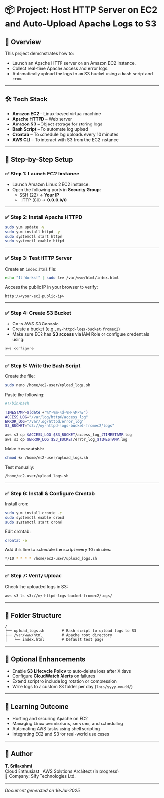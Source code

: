 # 📦 Project: Host HTTP Server on EC2 and Auto-Upload Apache Logs to S3

## 🔧 Overview
This project demonstrates how to:
- Launch an Apache HTTP server on an Amazon EC2 instance.
- Collect real-time Apache access and error logs.
- Automatically upload the logs to an S3 bucket using a bash script and `cron`.

---

## 🛠️ Tech Stack
- **Amazon EC2** – Linux-based virtual machine  
- **Apache HTTPD** – Web server  
- **Amazon S3** – Object storage for storing logs  
- **Bash Script** – To automate log upload  
- **Crontab** – To schedule log uploads every 10 minutes  
- **AWS CLI** – To interact with S3 from the EC2 instance

---

## 🚀 Step-by-Step Setup

### ✅ Step 1: Launch EC2 Instance
- Launch Amazon Linux 2 EC2 instance.
- Open the following ports in **Security Group**:
  - SSH (22) → **Your IP**
  - HTTP (80) → **0.0.0.0/0**

---

### ✅ Step 2: Install Apache HTTPD
```bash
sudo yum update -y
sudo yum install httpd -y
sudo systemctl start httpd
sudo systemctl enable httpd
```

---

### ✅ Step 3: Test HTTP Server
Create an `index.html` file:
```bash
echo "It Works!" | sudo tee /var/www/html/index.html
```

Access the public IP in your browser to verify:
```
http://<your-ec2-public-ip>
```

---

### ✅ Step 4: Create S3 Bucket
- Go to AWS S3 Console
- Create a bucket (e.g., `my-httpd-logs-bucket-fromec2`)
- Make sure EC2 has **S3 access** via IAM Role or configure credentials using:
```bash
aws configure
```

---

### ✅ Step 5: Write the Bash Script
Create the file:
```bash
sudo nano /home/ec2-user/upload_logs.sh
```

Paste the following:
```bash
#!/bin/bash

TIMESTAMP=$(date +"%Y-%m-%d-%H-%M-%S")
ACCESS_LOG="/var/log/httpd/access_log"
ERROR_LOG="/var/log/httpd/error_log"
S3_BUCKET="s3://my-httpd-logs-bucket-fromec2/logs"

aws s3 cp $ACCESS_LOG $S3_BUCKET/access_log_$TIMESTAMP.log
aws s3 cp $ERROR_LOG $S3_BUCKET/error_log_$TIMESTAMP.log
```

Make it executable:
```bash
chmod +x /home/ec2-user/upload_logs.sh
```

Test manually:
```bash
/home/ec2-user/upload_logs.sh
```

---

### ✅ Step 6: Install & Configure Crontab
Install cron:
```bash
sudo yum install cronie -y
sudo systemctl enable crond
sudo systemctl start crond
```

Edit crontab:
```bash
crontab -e
```

Add this line to schedule the script every 10 minutes:
```bash
*/10 * * * * /home/ec2-user/upload_logs.sh
```

---

### ✅ Step 7: Verify Upload
Check the uploaded logs in S3:
```bash
aws s3 ls s3://my-httpd-logs-bucket-fromec2/logs/
```

---

## 📁 Folder Structure
```
/
├── upload_logs.sh        # Bash script to upload logs to S3
├── /var/www/html         # Apache root directory
│   └── index.html        # Default test page
```

---

## 🧼 Optional Enhancements
- Enable **S3 Lifecycle Policy** to auto-delete logs after X days
- Configure **CloudWatch Alerts** on failures
- Extend script to include log rotation or compression
- Write logs to a custom S3 folder per day (`logs/yyyy-mm-dd/`)

---

## 🧠 Learning Outcome
- Hosting and securing Apache on EC2
- Managing Linux permissions, services, and scheduling
- Automating AWS tasks using shell scripting
- Integrating EC2 and S3 for real-world use cases

---

## 🙌 Author
**T. Srilakshmi**  
Cloud Enthusiast | AWS Solutions Architect (in progress)  
📌 Company: Sify Technologies Ltd.

---

*Document generated on 16-Jul-2025*
